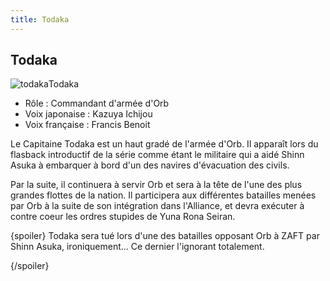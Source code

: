 ```yaml
---
title: Todaka
---
```


Todaka
------

![todaka](/images/stories/saga/gundamseeddestiny/persos/orb/todaka.jpg)Todaka


- Rôle : Commandant d'armée d'Orb  
- Voix japonaise : Kazuya Ichijou  
- Voix française : Francis Benoit


Le Capitaine Todaka est un haut gradé de l'armée d'Orb. Il apparaît lors du flasback introductif de la série comme étant le militaire qui a aidé Shinn Asuka à embarquer à bord d'un des navires d'évacuation des civils.


Par la suite, il continuera à servir Orb et sera à la tête de l'une des plus grandes flottes de la nation. Il participera aux différentes batailles menées par Orb à la suite de son intégration dans l'Alliance, et devra exécuter à contre coeur les ordres stupides de Yuna Rona Seiran.


{spoiler}
Todaka sera tué lors d'une des batailles opposant Orb à ZAFT par Shinn Asuka, ironiquement... Ce dernier l'ignorant totalement.


{/spoiler}